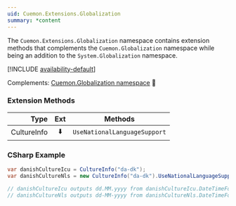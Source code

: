 ```yaml
---
uid: Cuemon.Extensions.Globalization
summary: *content
---
```

The `Cuemon.Extensions.Globalization` namespace contains extension methods that complements the `Cuemon.Globalization` namespace while being an addition to the `System.Globalization` namespace.

[!INCLUDE [availability-default](../../includes/availability-default.md)]

Complements: [Cuemon.Globalization namespace](/api/dotnet/Cuemon.Diagnostics.html) 📘

### Extension Methods

|Type|Ext|Methods|
|--:|:-:|---|
|CultureInfo|⬇️|`UseNationalLanguageSupport`|

### CSharp Example
```csharp
var danishCultureIcu = CultureInfo("da-dk");
var danishCultureNls = new CultureInfo("da-dk").UseNationalLanguageSupport();

// danishCultureIcu outputs dd.MM.yyyy from danishCultureIcu.DateTimeFormat.ShortDatePattern
// danishCultureNls outputs dd-MM-yyyy from danishCultureNls.DateTimeFormat.ShortDatePattern
```